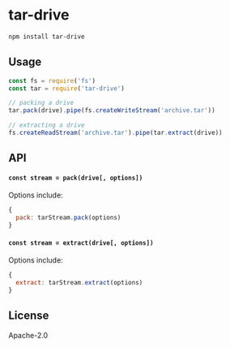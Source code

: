 # tar-drive

```sh
npm install tar-drive
```

## Usage

```js
const fs = require('fs')
const tar = require('tar-drive')

// packing a drive
tar.pack(drive).pipe(fs.createWriteStream('archive.tar'))

// extracting a drive
fs.createReadStream('archive.tar').pipe(tar.extract(drive))
```

## API

#### `const stream = pack(drive[, options])`

Options include:

```js
{
  pack: tarStream.pack(options)
}
```

#### `const stream = extract(drive[, options])`

Options include:

```js
{
  extract: tarStream.extract(options)
}
```

## License

Apache-2.0
